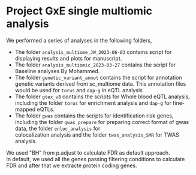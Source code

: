 # Project GxE single multiomic analysis

We performed a series of  analyses in the following folders,
- The folder `analysis_multiome_JW_2023-06-03` contains script for displaying results and plots for manuscript.   
- The folder `analysis_multiomic_2023-03-27` contains the script for Baseline analyses By Mohammed. 
- The folder `genetic_variant_annot` contains the script for annotation genetic variants derived from sc_multiome data. This annotation files would be  used for `torus` and `dap-g` in eQTL analysis
- The folder `gtex_v8` contains the scripts for Whole blood eQTL analysis, including the folder `torus` for enrichment analysis and `dap-g` for fine-mapped eQTLs. 
- The folder `gwas` contains the scripts for identification risk genes, including the folder `gwas_prepare` for preparing correct format of gwas data, the folder `enloc_analysis` for   
  colocalization analysis and the folder `twas_analysis_SMR` for TWAS analysis.    

We used "BH" from p.adjust to calculate FDR as default approach.    
In default, we used all the genes passing filtering conditions to calculate FDR and after that we extracte protein coding genes. 

